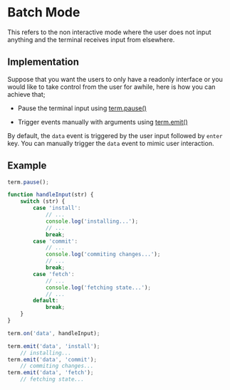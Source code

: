 # Batch Mode

This refers to the non interactive mode where the user does not input anything and the terminal receives input from elsewhere.

## Implementation

Suppose that you want the users to only have a readonly interface or you would like to take control from the user for awhile, here is how you can achieve that;

- Pause the terminal input using [term.pause()](./prompt.md#pause--resume)

- Trigger events manually with arguments using [term.emit()](./events.md#arguments)

By default, the `data` event is triggered by the user input followed by `enter` key. You can manually trigger the `data` event to mimic user interaction.

## Example

```js
term.pause();

function handleInput(str) {
    switch (str) {
        case 'install':
            // ...
            console.log('installing...');
            // ...
            break;
        case 'commit':
            // ...
            console.log('commiting changes...');
            // ...
            break;
        case 'fetch':
            // ...
            console.log('fetching state...');
            // ...
        default:
            break;
    }
}

term.on('data', handleInput);

term.emit('data', 'install');
    // installing...
term.emit('data', 'commit');
    // commiting changes...
term.emit('data', 'fetch');
    // fetching state...
```